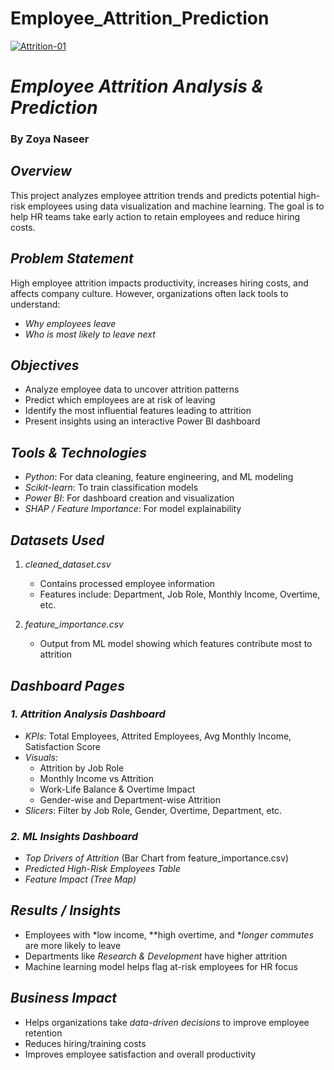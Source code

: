 # Employee_Attrition_Prediction

[
![Attrition-01](https://www.teamly.com/blog/wp-content/uploads/2022/06/What-Is-Employee-Attrition.png)
](url)



# *Employee Attrition Analysis & Prediction*  
### By Zoya Naseer



## *Overview*

This project analyzes employee attrition trends and predicts potential high-risk employees using data visualization and machine learning. The goal is to help HR teams take early action to retain employees and reduce hiring costs.



## *Problem Statement*

High employee attrition impacts productivity, increases hiring costs, and affects company culture. However, organizations often lack tools to understand:
- *Why employees leave*
- *Who is most likely to leave next*



## *Objectives*

- Analyze employee data to uncover attrition patterns  
- Predict which employees are at risk of leaving  
- Identify the most influential features leading to attrition  
- Present insights using an interactive Power BI dashboard


## *Tools & Technologies*

- *Python*: For data cleaning, feature engineering, and ML modeling  
- *Scikit-learn*: To train classification models  
- *Power BI*: For dashboard creation and visualization  
- *SHAP / Feature Importance*: For model explainability



## *Datasets Used*

1. *cleaned_dataset.csv*  
   - Contains processed employee information  
   - Features include: Department, Job Role, Monthly Income, Overtime, etc.

2. *feature_importance.csv*  
   - Output from ML model showing which features contribute most to attrition


## *Dashboard Pages*

### *1. Attrition Analysis Dashboard*
- *KPIs*: Total Employees, Attrited Employees, Avg Monthly Income, Satisfaction Score  
- *Visuals*:  
  - Attrition by Job Role  
  - Monthly Income vs Attrition  
  - Work-Life Balance & Overtime Impact  
  - Gender-wise and Department-wise Attrition  
- *Slicers*: Filter by Job Role, Gender, Overtime, Department, etc.

### *2. ML Insights Dashboard*
- *Top Drivers of Attrition* (Bar Chart from feature_importance.csv)  
- *Predicted High-Risk Employees Table*  
- *Feature Impact (Tree Map)*



## *Results / Insights*

- Employees with *low income, **high overtime, and **longer commutes* are more likely to leave  
- Departments like *Research & Development* have higher attrition  
- Machine learning model helps flag at-risk employees for HR focus



## *Business Impact*

- Helps organizations take *data-driven decisions* to improve employee retention  
- Reduces hiring/training costs  
- Improves employee satisfaction and overall productivity





